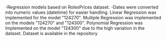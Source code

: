 -Regression models based on RolexPrices dataset.
-Dates were converted into numeric values (datetime) for easier handling.
Linear Regression was implemented for the model "124270".
Multiple Regression was implemented on the models "124270" and "124300".
Polynomial Regression was Implemented on the model "124300" due to the high variation in the dataset.
Dataset is available in the repository
